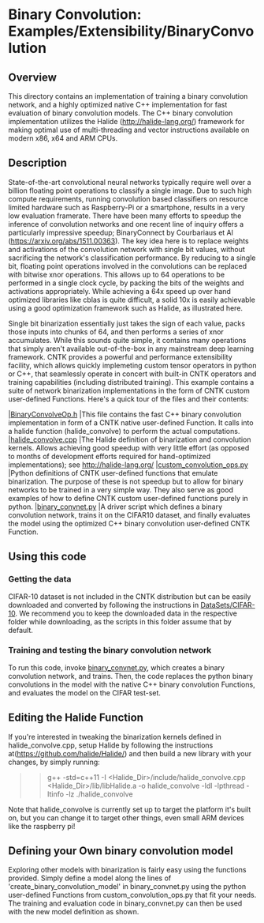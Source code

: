 # Binary Convolution: Examples/Extensibility/BinaryConvolution

## Overview
This directory contains an implementation of training a binary convolution network, and a highly optimized native C++ implementation for fast evaluation of binary convolution models. The C++ binary convolution implementation utilizes the Halide (http://halide-lang.org/) framework for making optimal use of multi-threading and vector instructions available on modern x86, x64 and ARM CPUs.

## Description
State-of-the-art convolutional neural networks typically require well over a billion floating point operations to classify a single image. Due to such high compute requirements, running convolution based classifiers on resource limited hardware such as Raspberry-Pi or a smartphone, results in a very low evaluation framerate. There have been many efforts to speedup the inference of convolution networks and one recent line of inquiry offers a particularly impressive speedup; BinaryConnect by Courbariaus et Al (https://arxiv.org/abs/1511.00363). The key idea here is to replace weights and activations of the convolution network with single bit values, without sacrificing the network's classification performance. By reducing to a single bit, floating point operations involved in the convolutions can be replaced with bitwise xnor operations. This allows up to 64 operations to be performed in a single clock cycle, by packing the bits of the weights and activations appropriately. While achieving a 64x speed up over hand optimized libraries like cblas is quite difficult, a solid 10x is easily achievable using a good optimization framework such as Halide, as illustrated here.

Single bit binarization essentially just takes the sign of each value, packs those inputs into chunks of 64, and then performs a series of xnor accumulates. While this sounds quite simple, it contains many operations that simply aren't available out-of-the-box in any mainstream deep learning framework. CNTK provides a powerful and performance extensibility facility, which allows quickly implemeting custom tensor operators in python or C++, that seamlessly operate in concert with built-in CNTK operators and training capabilities (including distributed training). This example contains a suite of network binarization implementations in the form of CNTK custom user-defined Functions. Here's a quick tour of the files and their contents:

|[BinaryConvolveOp.h](./BinaryConvolutionLib/BinaryConvolveOp.h)          |This file contains the fast C++ binary convolution implementation in form of a CNTK native user-defined Function. It calls into a halide function (halide_convolve) to perform the actual computations.
|[halide_convolve.cpp](./BinaryConvolutionLib/halide/halide_convolve.cpp) |The Halide definition of binarization and convolution kernels. Allows achieving good speedup with very little effort (as opposed to months of development efforts required for hand-optimized implementations); see http://halide-lang.org/
|[custom_convolution_ops.py](./custom_convolution_ops.py)                 |Python definitions of CNTK user-defined functions that emulate binarization. The purpose of these is not speedup but to allow for binary networks to be trained in a very simple way. They also serve as good examples of how to define CNTK custom user-defined functions purely in python. 
|[binary_convnet.py](./binary_convnet.py)                   |A driver script which defines a binary convolution network, trains it on the CIFAR10 dataset, and finally evaluates the model  using the optimized C++ binary convolution user-defined CNTK Function.

## Using this code

### Getting the data

CIFAR-10 dataset is not included in the CNTK distribution but can be easily downloaded and converted by following the instructions in [DataSets/CIFAR-10](../../Image/DataSets/CIFAR-10). We recommend you to keep the downloaded data in the respective folder while downloading, as the scripts in this folder assume that by default.

### Training and testing the binary convolution network

To run this code, invoke [binary_convnet.py](./binary_convnet.py), which creates a binary convolution network, and trains. Then, the code replaces the python binary convolutions in the model with the native C++ binary convolution Functions, and evaluates the model on the CIFAR test-set.

## Editing the Halide Function
If you're interested in tweaking the binarization kernels defined in halide_convolve.cpp, setup Halide by following the instructions at(https://github.com/halide/Halide/) and then build a new library with your changes, by simply running:
>> g++ -std=c++11 -I <Halide_Dir>/include/halide_convolve.cpp <Halide_Dir>/lib/libHalide.a -o halide_convolve -ldl -lpthread -ltinfo -lz
>> ./halide_convolve

Note that halide_convolve is currently set up to target the platform it's built on, but you can change it to target other things, even small ARM devices like the raspberry pi!

## Defining your Own binary convolution model
Exploring other models with binarization is fairly easy using the functions provided. Simply define a model along the lines of 'create_binary_convolution_model' in binary_convnet.py using the python user-defined Functions from custom_convolution_ops.py that fit your needs. The training and evaluation code in binary_convnet.py can then be used with the new model definition as shown.